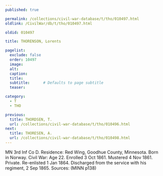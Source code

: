 ```yaml
---
published: true

permalink: /collections/civil-war-database/t/tho/010497.html
oldlink: /CivilWar/db/t/tho/010497.html

oldid: 010497

title: THORENSON, Lorents

pagelist:
  exclude: false
  order: 10497
  image: 
  alt:
  caption:
  title:
  subtitle:      # Defaults to page subtitle
  teaser:

category: 
  - T 
  - THO

previous:
  title: THORDSEN, T.
  url: /collections/civil-war-database/t/tho/010496.html  
next:
  title: THORESEN, A.
  url: /collections/civil-war-database/t/tho/010498.html   
---
```

MN 3rd Inf Co D. Residence: Red Wing, Goodhue County, Minnesota. Born in Norway. Civil War: Age 22. Enrolled 3 Oct 1861. Mustered 4 Nov 1861. Private. Re-enlisted 1 Jan 1864. Discharged from the service with his regiment, 2 Sep 1865. Sources: (MINN p138)
